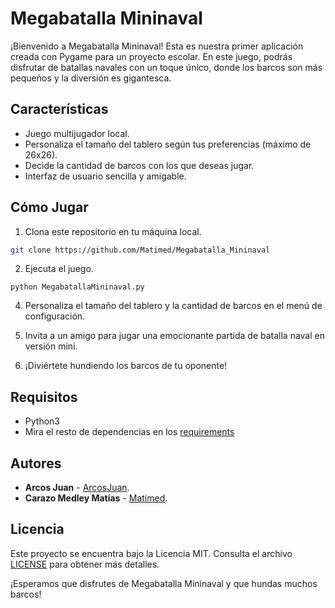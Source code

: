 
# Megabatalla Mininaval

¡Bienvenido a Megabatalla Mininaval! Esta es nuestra primer aplicación creada con Pygame para un proyecto escolar. En este juego, podrás disfrutar de batallas navales con un toque único, donde los barcos son más pequeños y la diversión es gigantesca.

## Características

- Juego multijugador local.
- Personaliza el tamaño del tablero según tus preferencias (máximo de 26x26).
- Decide la cantidad de barcos con los que deseas jugar.
- Interfaz de usuario sencilla y amigable.

## Cómo Jugar

1. Clona este repositorio en tu máquina local.

```bash
git clone https://github.com/Matimed/Megabatalla_Mininaval
```

2.  Ejecuta el juego.

```python MegabatallaMininaval.py``` 

4.  Personaliza el tamaño del tablero y la cantidad de barcos en el menú de configuración.
    
5.  Invita a un amigo para jugar una emocionante partida de batalla naval en versión mini.
    
6.  ¡Diviértete hundiendo los barcos de tu oponente!
    

## Requisitos

 * Python3
 * Mira el resto de dependencias en los [requirements](requirements.txt)

## Autores

-   **Arcos Juan**  -  [ArcosJuan](https://github.com/ArcosJuan).
-   **Carazo Medley Matías**  -  [Matimed](https://github.com/Matimed).

## Licencia

Este proyecto se encuentra bajo la Licencia MIT. Consulta el archivo [LICENSE](LICENSE) para obtener más detalles.

¡Esperamos que disfrutes de Megabatalla Mininaval y que hundas muchos barcos!